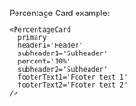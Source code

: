 Percentage Card example:

    <PercentageCard
      primary
      header1='Header'
      subheader1='Subheader'
      percent='10%'
      subheader2='Subheader'
      footerText1='Footer text 1'
      footerText2='Footer text 2'
    />
